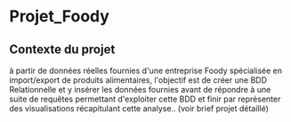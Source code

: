 # Projet_Foody


## Contexte du projet
à partir de données réelles fournies d'une entreprise Foody spécialisée en import/export de produits alimentaires, l'objectif est de créer une BDD Relationnelle et y insérer les données fournies avant de répondre à une suite de requêtes permettant d'exploiter cette BDD et finir par représenter des visualisations récapitulant cette analyse.. (voir brief projet détaillé)
